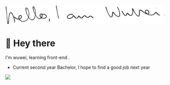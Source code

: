 [![github-profile](https://github.com/fencesitter1/pictures/blob/master/img/2024/01/05/helloi-am-wuwei_19-30-45.svg)](https://www.calligrapher.ai/)

# 👋 Hey there

I'm wuwei, learning front-end .

- Current second year Bachelor, I hope to find a good job next year


<img src="https://github-readme-stats.vercel.app/api?username=fencesitter1"/>

